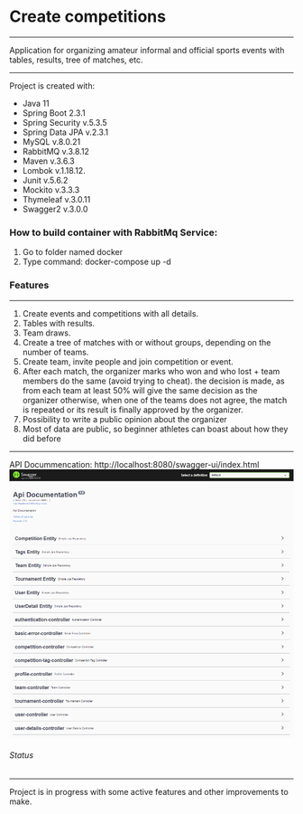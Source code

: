 # Create competitions

_ _ _

Application for organizing amateur informal and official sports events with tables, results, tree of matches, etc.

- - -

Project is created with:

* Java 11
* Spring Boot 2.3.1
* Spring Security v.5.3.5
* Spring Data JPA v.2.3.1
* MySQL v.8.0.21
* RabbitMQ v.3.8.12
* Maven v.3.6.3
* Lombok v.1.18.12.
* Junit v.5.6.2
* Mockito v.3.3.3
* Thymeleaf v.3.0.11
* Swagger2 v.3.0.0


### How to build container with RabbitMq Service:
1. Go to folder named docker
2. Type command: docker-compose up -d


### Features

_ _ _

1. Create events and competitions with all details.
2. Tables with results.
3. Team draws.
4. Create a tree of matches with or without groups, depending on the number of teams.
5. Create team, invite people and join competition or event.
6. After each match, the organizer marks who won and who lost + team members do the same (avoid trying to cheat). the decision is made, as from each team at least 50% will give the same decision as the organizer otherwise, when one of the teams does not agree, the match is repeated or its result is finally approved by the organizer.
7. Possibility to write a public opinion about the organizer
8. Most of data are public, so beginner athletes can boast about how they did before


_ _ _
API Docummencation: 
http://localhost:8080/swagger-ui/index.html
![](swagger.PNG)


###### Status

_ _ _

Project is in progress with some active features and other improvements to make.
